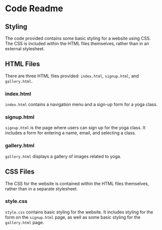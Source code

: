 # Code Readme

## Styling

The code provided contains some basic styling for a website using CSS. The CSS is included within the HTML files themselves, rather than in an external stylesheet.

## HTML Files

There are three HTML files provided: `index.html`, `signup.html`, and `gallery.html`.

### index.html

`index.html` contains a navigation menu and a sign-up form for a yoga class.

### signup.html

`signup.html` is the page where users can sign up for the yoga class. It includes a form for entering a name, email, and selecting a class.

### gallery.html

`gallery.html` displays a gallery of images related to yoga.

## CSS Files

The CSS for the website is contained within the HTML files themselves, rather than in a separate stylesheet.

### style.css

`style.css` contains basic styling for the website. It includes styling for the form on the `signup.html` page, as well as some basic styling for the `gallery.html` page.

